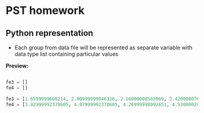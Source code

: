 # PST homework #

## Python representation ##

* Each group from data file will be represented as separate variable with data type list containing particular values

**Preview:**

``` python

fe3 = []
fe4 = []

fe3 = [1.6599999666214, 2.00999999046326, 2.16000008583069, 2.42000007629395]
fe4 = [3.82999992370605, 4.07999992370605, 4.26999998092651, 4.53000020980835]

```
